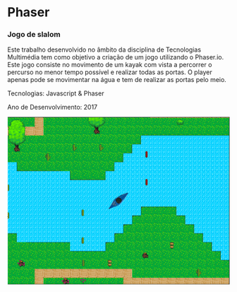 # Phaser
### Jogo de slalom
Este trabalho desenvolvido no âmbito da disciplina de Tecnologias Multimédia tem como
objetivo a criação de um jogo utilizando o Phaser.io. Este jogo consiste no movimento de
um kayak com vista a percorrer o percurso no menor tempo possível e realizar todas as
portas. O player apenas pode se movimentar na água e tem de realizar as portas pelo meio.

Tecnologias: Javascript & Phaser

Ano de Desenvolvimento: 2017

![](/assets/fundo.PNG)